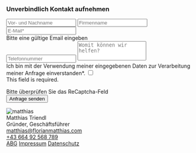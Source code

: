 <footer id="Kontakt">
<div class="container container-main">
<h3 class="section-title Scroll-reveal">Unverbindlich Kontakt aufnehmen</h3>
<div class="row">
<div class="col-md-6 contact-form Scroll-reveal">
<form action="/websites/index.php" method="post" id="contact-form" class="needs-validation" novalidate>
<input type="text" class="form-control" id="name" name="name" placeholder="Vor- und Nachname">
<input type="text" class="form-control" id="firmname" name="firmname" placeholder="Firmenname">
<input type="email" class="form-control" id="email" name="email" placeholder="E-Mail*" required>
<div class="invalid-feedback">Bitte eine gültige Email eingeben</div>
<input type="tel" class="form-control" id="phone" name="phone" placeholder="Telefonnummer" onkeypress="if (!window.__cfRLUnblockHandlers) return false; return isNumberKey(event)" data-cf-modified-19618b03b94ea874aa6b62c1-="">
<textarea class="form-control" style="resize: none;" id="message" name="message" rows="3" placeholder="Womit können wir helfen? "></textarea>
<div class="form-check">
<label class="control control--checkbox" style="pointer-events:none;">Ich bin mit der Verwendung meiner eingegebenen Daten zur Verarbeitung meiner Anfrage einverstanden*.
<input style="pointer-events:auto;" id="invalidCheck" type="checkbox" required />
<div style="pointer-events:auto; cursor:pointer;" class="control__indicator"></div>
<div class="invalid-feedback">This field is required.</div>
</label>
</div>
<div class="g-recaptcha" data-sitekey="6LclkZocAAAAANvtiFY32I8LxxZsflrzkcFIG18S" style="margin-top:15px;" data-callback="recaptcha_callback"></div>
<div class="recaptcha-invalid-feedback">Bitte überprüfen Sie das ReCaptcha-Feld</div>
<div class="btn-wrapper"><button name="send" class="custom-btn" type="submit" value="submit" id="submitbtn">Anfrage senden</button></div>
</form>


</div>
<div class="col-md-6 contact-details Scroll-reveal">
<div class="contact-card">
<div class="contact-image">
<img src="images/contact-section/contact-matthias.jpg" alt="matthias">
</div>
<div class="contact-info">
<div class="contact-name">Matthias Triendl</div>
<div class="contact-position">Gründer, Geschäftsführer</div>
<div class="contact-mail"><a class="custom-links-2" href="mailto:matthias@florianmatthias.com">matthias@florianmatthias.com</a></div>
<div class="contact-phone"><a class="custom-links-2" href="tel:4366492568789">+43 664 92 568 789</a></div>
</div>
</div>
</div>
</div>
</div>
<div class="custom-line"></div>
<div class="container container-main footer-bottom">
<a class="custom-links footer-links" href="https://www.florianmatthias.com/agb">ABG</a>
<a class="custom-links footer-links" href="https://www.florianmatthias.com/legal-notice">Impressum</a>
<a class="custom-links footer-links" href="https://www.florianmatthias.com/data-privacy">Datenschutz</a>
</div>
</footer>


<div class="cookie-banner" style="display:none;">
<p>We are using <a href="https://www.florianmatthias.com/data-privacy" target="_blank">cookies.</a></p>
<p class="ok-btn">OK!</p>
</div>


<script src="https://ajax.googleapis.com/ajax/libs/jquery/1.12.4/jquery.min.js" type="19618b03b94ea874aa6b62c1-text/javascript"></script>

<script src="https://stackpath.bootstrapcdn.com/bootstrap/4.3.1/js/bootstrap.min.js" integrity="sha384-JjSmVgyd0p3pXB1rRibZUAYoIIy6OrQ6VrjIEaFf/nJGzIxFDsf4x0xIM+B07jRM" crossorigin="anonymous" type="19618b03b94ea874aa6b62c1-text/javascript"></script>
<script src="https://cdnjs.cloudflare.com/ajax/libs/popper.js/1.14.7/umd/popper.min.js" integrity="sha384-UO2eT0CpHqdSJQ6hJty5KVphtPhzWj9WO1clHTMGa3JDZwrnQq4sF86dIHNDz0W1" crossorigin="anonymous" type="19618b03b94ea874aa6b62c1-text/javascript"></script>

<script src="https://unpkg.com/jarallax@1/dist/jarallax.min.js" type="19618b03b94ea874aa6b62c1-text/javascript"></script>

<script src="js/scroll-out.js" type="19618b03b94ea874aa6b62c1-text/javascript"></script>

<link rel="stylesheet" type="text/css" href="//cdn.jsdelivr.net/npm/slick-carousel@1.8.1/slick/slick.css" />
<script type="19618b03b94ea874aa6b62c1-text/javascript" src="//cdn.jsdelivr.net/npm/slick-carousel@1.8.1/slick/slick.min.js"></script>
<script type="19618b03b94ea874aa6b62c1-text/javascript" src="js/slick-animation.js"></script>

<script src="js/custom.js" type="19618b03b94ea874aa6b62c1-text/javascript"></script>
<script src="https://www.google.com/recaptcha/api.js" async defer type="19618b03b94ea874aa6b62c1-text/javascript"></script>
<script type="19618b03b94ea874aa6b62c1-text/javascript">
    if ( window.history.replaceState ) {
        window.history.replaceState( null, null, window.location.href );
    }
	</script>
<script src="/cdn-cgi/scripts/7d0fa10a/cloudflare-static/rocket-loader.min.js" data-cf-settings="19618b03b94ea874aa6b62c1-|49" defer=""></script></body>
